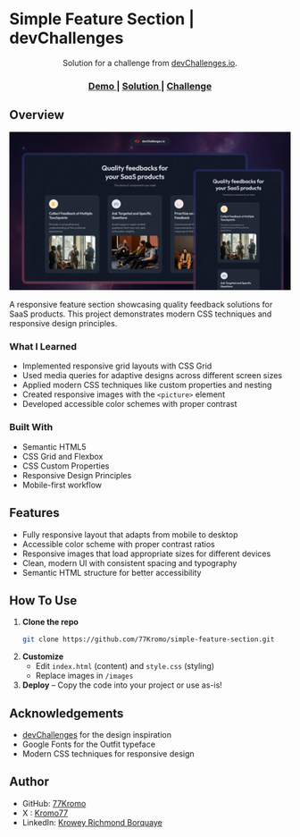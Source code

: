 # Simple Feature Section | devChallenges

<div align="center">
  Solution for a challenge from <a href="http://devchallenges.io" target="_blank">devChallenges.io</a>.
</div>

<div align="center">
  <h3>
    <a href="https://simple-feature-sec.netlify.app/">
      Demo
    </a>
    <span> | </span>
    <a href="https://github.com/your-username/simple-feature-section">
      Solution
    </a>
    <span> | </span>
    <a href="https://devchallenges.io/challenge/simple-feature-section-challenge">
      Challenge
    </a>
  </h3>
</div>

## Overview

[![Screenshot](./thumbnail.jpg)](https://simple-feature-sec.netlify.app/)

A responsive feature section showcasing quality feedback solutions for SaaS products. This project demonstrates modern CSS techniques and responsive design principles.

### What I Learned

- Implemented responsive grid layouts with CSS Grid
- Used media queries for adaptive designs across different screen sizes
- Applied modern CSS techniques like custom properties and nesting
- Created responsive images with the `<picture>` element
- Developed accessible color schemes with proper contrast

### Built With

- Semantic HTML5
- CSS Grid and Flexbox
- CSS Custom Properties
- Responsive Design Principles
- Mobile-first workflow

## Features

- Fully responsive layout that adapts from mobile to desktop
- Accessible color scheme with proper contrast ratios
- Responsive images that load appropriate sizes for different devices
- Clean, modern UI with consistent spacing and typography
- Semantic HTML structure for better accessibility

## How To Use
 
1. **Clone the repo**  
   ```sh  
   git clone https://github.com/77Kromo/simple-feature-section.git  
   ```  
2. **Customize**  
   - Edit `index.html` (content) and `style.css` (styling)  
   - Replace images in `/images`  
3. **Deploy** – Copy the code into your project or use as-is! 

## Acknowledgements

- [devChallenges](https://devchallenges.io) for the design inspiration
- Google Fonts for the Outfit typeface
- Modern CSS techniques for responsive design

## Author

- GitHub: [77Kromo](https://github.com/krowey-richmond)
- X : [Kromo77](https://x.com/kromo772004)
- LinkedIn: [Krowey Richmond Borquaye](https://www.linkedin.com/in/krowey-richmond)
